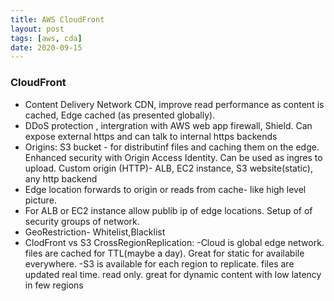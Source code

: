 ```yaml
---
title: AWS CloudFront
layout: post
tags: [aws, cda]
date: 2020-09-15
---
```


### CloudFront
- Content Delivery Network CDN, improve read performance as content is cached, Edge cached (as presented globally).
- DDoS protection , intergration with AWS web app firewall, Shield. Can expose external https and can talk to internal https backends
- Origins: S3 bucket - for distributinf files and caching them on the edge. Enhanced security with Origin Access Identity. Can be used as ingres to upload.
Custom origin (HTTP)- ALB, EC2 instance, S3 website(static), any http backend
- Edge location forwards to origin or reads from cache-  like high level picture. 
- For ALB or EC2 instance  allow publib ip of edge locations. Setup of of security groups of network.
- GeoRestriction- Whitelist,Blacklist
- ClodFront vs S3 CrossRegionReplication: 
  -Cloud is global edge network. files are cached for TTL(maybe a day). Great for static for availabile everywhere.
  -S3 is available for each region to replicate. files are updated real time. read only. great for dynamic content with low latency in few regions
  
